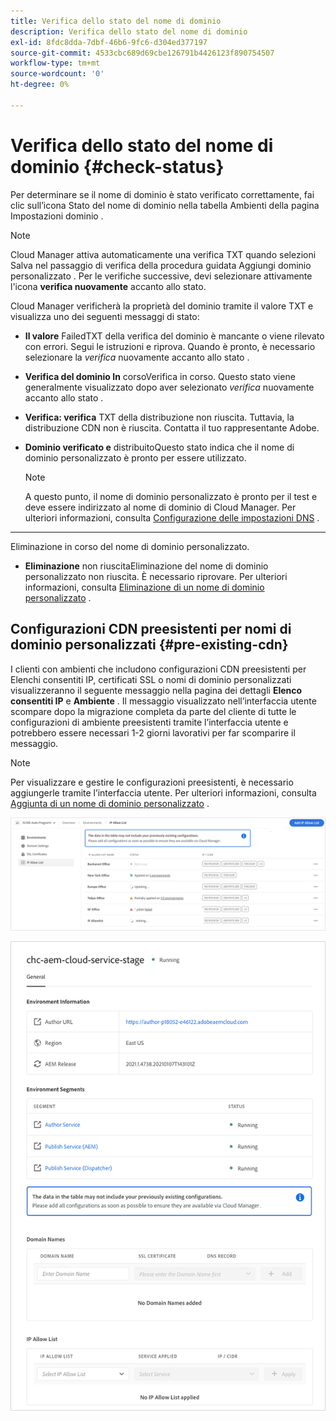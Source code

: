 ```yaml
---
title: Verifica dello stato del nome di dominio
description: Verifica dello stato del nome di dominio
exl-id: 8fdc8dda-7dbf-46b6-9fc6-d304ed377197
source-git-commit: 4533cbc689d69cbe126791b4426123f890754507
workflow-type: tm+mt
source-wordcount: '0'
ht-degree: 0%

---
```


# Verifica dello stato del nome di dominio {#check-status}

Per determinare se il nome di dominio è stato verificato correttamente, fai clic sull’icona Stato del nome di dominio nella tabella Ambienti della pagina Impostazioni dominio .

>[!NOTE]
>Cloud Manager attiva automaticamente una verifica TXT quando selezioni Salva nel passaggio di verifica della procedura guidata Aggiungi dominio personalizzato . Per le verifiche successive, devi selezionare attivamente l&#39;icona **verifica nuovamente** accanto allo stato.

Cloud Manager verificherà la proprietà del dominio tramite il valore TXT e visualizza uno dei seguenti messaggi di stato:

* **Il valore**
FailedTXT della verifica del dominio è mancante o viene rilevato con errori. Segui le istruzioni e riprova. Quando è pronto, è necessario selezionare la 
*verifica* nuovamente accanto allo stato .

* **Verifica del dominio In**
corsoVerifica in corso. Questo stato viene generalmente visualizzato dopo aver selezionato 
*verifica* nuovamente accanto allo stato .

* **Verifica: verifica**
TXT della distribuzione non riuscita. Tuttavia, la distribuzione CDN non è riuscita. Contatta il tuo rappresentante Adobe.

* **Dominio verificato e**
distribuitoQuesto stato indica che il nome di dominio personalizzato è pronto per essere utilizzato.
   >[!NOTE]
   >A questo punto, il nome di dominio personalizzato è pronto per il test e deve essere indirizzato al nome di dominio di Cloud Manager. Per ulteriori informazioni, consulta [Configurazione delle impostazioni DNS](/help/implementing/cloud-manager/custom-domain-names/configure-dns-settings.md) .

* ****
Eliminazione in corso del nome di dominio personalizzato.

* **Eliminazione**
non riuscitaEliminazione del nome di dominio personalizzato non riuscita. È necessario riprovare. Per ulteriori informazioni, consulta [Eliminazione di un nome di dominio personalizzato](/help/implementing/cloud-manager/custom-domain-names/delete-custom-domain-name.md) .


## Configurazioni CDN preesistenti per nomi di dominio personalizzati {#pre-existing-cdn}

I clienti con ambienti che includono configurazioni CDN preesistenti per Elenchi consentiti IP, certificati SSL o nomi di dominio personalizzati visualizzeranno il seguente messaggio nella pagina dei dettagli **Elenco consentiti IP** e **Ambiente** . Il messaggio visualizzato nell’interfaccia utente scompare dopo la migrazione completa da parte del cliente di tutte le configurazioni di ambiente preesistenti tramite l’interfaccia utente e potrebbero essere necessari 1-2 giorni lavorativi per far scomparire il messaggio.

>[!NOTE]
>Per visualizzare e gestire le configurazioni preesistenti, è necessario aggiungerle tramite l’interfaccia utente. Per ulteriori informazioni, consulta [Aggiunta di un nome di dominio personalizzato](/help/implementing/cloud-manager/custom-domain-names/add-custom-domain-name.md) .

![](/help/implementing/cloud-manager/assets/ip-allow-list-message1.png)

![](/help/implementing/cloud-manager/assets/ip-allow-list-message2.png)

